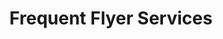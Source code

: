 ---
title: "Frequent Flyer Services"
url: /colorado-springs/frequent-flyer-services/
shop: travel agency
---